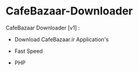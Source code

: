 # CafeBazaar-Downloader
CafeBazaar Downloader [v1] :

- Download CafeBazaar.ir Application's 

- Fast Speed

- PHP
